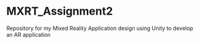 # MXRT_Assignment2
Repository for my Mixed Reality Application design using Unity to develop an AR application
